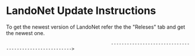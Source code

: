 # LandoNet Update Instructions

To get the newest version of LandoNet refer the the "Releses" tab and get the newest one.

                                            ------------------------------------------------------->
